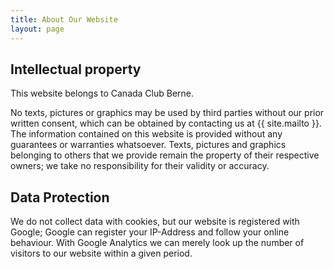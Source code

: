 ```yaml
---
title: About Our Website
layout: page
---
```


## Intellectual property
This website belongs to Canada Club Berne.

No texts, pictures or graphics may be used by third parties without our prior written consent, which can be obtained by contacting us at {{ site.mailto }}. 
The information contained on this website is provided without any guarantees or warranties whatsoever. 
Texts, pictures and graphics belonging to others that we provide remain the property of their respective owners; we take no responsibility for their validity or accuracy.

## Data Protection
We do not collect data with cookies, but our website is registered with Google; Google can register your IP-Address and follow your online behaviour. With Google Analytics we can merely look up the number of visitors to our website within a given period.
